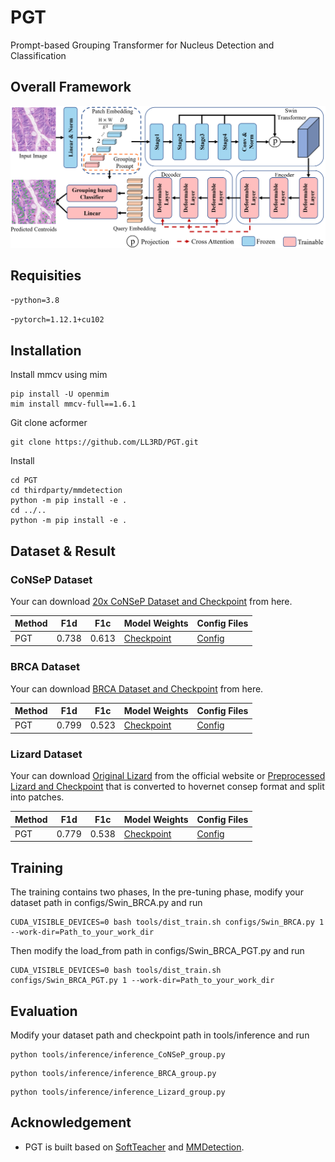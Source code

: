 # PGT
Prompt-based Grouping Transformer for Nucleus Detection and Classification

## Overall Framework
![](./resources/framework.jpg)
## Requisities
-`python=3.8`

-`pytorch=1.12.1+cu102`


## Installation
Install mmcv using mim
```
pip install -U openmim
mim install mmcv-full==1.6.1
```
Git clone acformer
```
git clone https://github.com/LL3RD/PGT.git
```

Install
```
cd PGT
cd thirdparty/mmdetection
python -m pip install -e .
cd ../..
python -m pip install -e .
```

## Dataset & Result

### CoNSeP Dataset
Your can download [20x CoNSeP Dataset and Checkpoint](https://drive.google.com/file/d/1BEjjizMwWHdBLgz5da8LmP1hXXzSVI54/view?usp=sharing) from here.

| Method | F1d   | F1c | Model Weights  | Config Files                           |
| ---- |-------| ----- |----------------|----------------------------------------|
| PGT | 0.738 | 0.613 | [Checkpoint](https://drive.google.com/file/d/1BEjjizMwWHdBLgz5da8LmP1hXXzSVI54/view?usp=sharing) | [Config](./configs/Swin_CoNSeP_PGT.py) |

### BRCA Dataset
Your can download [BRCA Dataset and Checkpoint](https://drive.google.com/file/d/1R6IBHoPKCCeHloog_3E8UVkifHyED2bO/view?usp=sharing) from here.

| Method | F1d   | F1c   | Model Weights | Config Files                         |
|--------|-------|-------|----|--------------------------------------|
| PGT    | 0.799 | 0.523 | [Checkpoint](https://drive.google.com/file/d/1R6IBHoPKCCeHloog_3E8UVkifHyED2bO/view?usp=sharing)| [Config](./configs/Swin_BRCA_PGT.py) |

### Lizard Dataset
Your can download [Original Lizard](https://warwick.ac.uk/fac/cross_fac/tia/data/lizard) from the official website or [Preprocessed Lizard and Checkpoint](https://drive.google.com/file/d/14TFGZxc2eQPya62ITTBad1UdcMTEzJe_/view?usp=sharing) that is converted to hovernet consep format and split into patches.

| Method | F1d   | F1c   | Model Weights  | Config Files                           |
|--------|-------|-------|----------------|----------------------------------------|
| PGT    | 0.779 | 0.538 | [Checkpoint](https://drive.google.com/file/d/14TFGZxc2eQPya62ITTBad1UdcMTEzJe_/view?usp=sharing) | [Config](./configs/Swin_Lizard_PGT.py) |


## Training
The training contains two phases, In the pre-tuning phase, modify your dataset path in configs/Swin_BRCA.py and run
```
CUDA_VISIBLE_DEVICES=0 bash tools/dist_train.sh configs/Swin_BRCA.py 1 --work-dir=Path_to_your_work_dir
```
Then modify the load_from path in configs/Swin_BRCA_PGT.py and run
```
CUDA_VISIBLE_DEVICES=0 bash tools/dist_train.sh configs/Swin_BRCA_PGT.py 1 --work-dir=Path_to_your_work_dir
```

## Evaluation
Modify your dataset path and checkpoint path in tools/inference and run
```
python tools/inference/inference_CoNSeP_group.py
```
```
python tools/inference/inference_BRCA_group.py
```
```
python tools/inference/inference_Lizard_group.py
```



## Acknowledgement
- PGT is built based on [SoftTeacher](https://github.com/microsoft/SoftTeacher) and [MMDetection](https://github.com/open-mmlab/mmdetection).
